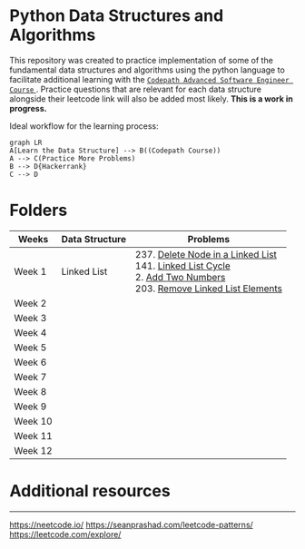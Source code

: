 # Python Data Structures and Algorithms
This repository was created to practice implementation of some of the fundamental data structures and algorithms using the python language to facilitate additional learning with the <a href="https://courses.codepath.org/courses/advanced_software_eng/unit/0#!overview">`Codepath Advanced Software Engineer Course` </a>. Practice questions that are relevant for each data structure alongside their leetcode link will also be added most likely. **This is a work in progress.**

Ideal workflow for the learning process:

```mermaid
graph LR
A[Learn the Data Structure] --> B((Codepath Course))
A --> C(Practice More Problems)
B --> D{Hackerrank}
C --> D
```

# Folders
|Weeks                |Data Structure                        |Problems                         |
|----------------|-------------------------------|-----------------------------|
|Week 1|   Linked List   | 237. <a href="https://leetcode.com/problems/delete-node-in-a-linked-list/">Delete Node in a Linked List</a> <br> 141. <a href = "https://leetcode.com/problems/linked-list-cycle/"> Linked List Cycle </a> <br> 2. <a href="https://leetcode.com/problems/add-two-numbers/"> Add Two Numbers </a>  <br> 203. <a href="https://leetcode.com/problems/remove-linked-list-elements/">Remove Linked List Elements</a>     |
|Week 2       |           |            |
|Week 3        |    |    |
|Week 4        |    |        |
|Week 5        |    |    |
|Week 6        |    |    |
|Week 7        |    |    |
|Week 8        |    |    |
|Week 9        |    |    |
|Week 10        |    |    |
|Week 11       |    |    |
|Week 12        |    |    |



# Additional resources
---
https://neetcode.io/
https://seanprashad.com/leetcode-patterns/
https://leetcode.com/explore/
